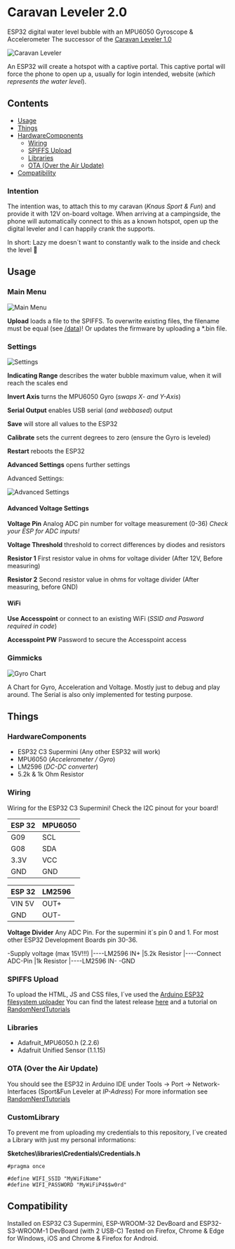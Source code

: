 # Caravan Leveler 2.0
ESP32 digital water level bubble with an MPU6050 Gyroscope & Accelerometer
The successor of the [Caravan Leveler 1.0](https://github.com/HerrRiebmann/Caravan_Leveler)

![Caravan Leveler](/Images/Leveler.png)

An ESP32 will create a hotspot with a captive portal.
This captive portal will force the phone to open up a, usually for login intended, website (_which represents the water level_).

## Contents
* [Usage](#usage)
* [Things](#Things)
* [HardwareComponents](#HardwareComponents)
  * [Wiring](#Wiring)
  * [SPIFFS Upload](#SPIFFS-Upload)
  * [Libraries](#Libraries)
  * [OTA (Over the Air Update)](#OTA-Over-the-Air-Update)  
* [Compatibility](#Compatibility)

### Intention
The intention was, to attach this to my caravan (_Knaus Sport & Fun_) and provide it with 12V on-board voltage.
When arriving at a campingside, the phone will automatically connect to this as a known hotspot, open up the digital leveler and I can happily crank the supports.

In short: Lazy me doesn´t want to constantly walk to the inside and check the level &#129335;

## Usage

### Main Menu

![Main Menu](/Images/MainMenu.png)

**Upload** loads a file to the SPIFFS. To overwrite existing files, the filename must be equal (see [/data](https://github.com/HerrRiebmann/Caravan_Leveler_2/tree/main/Caravan_Leveler_2/data))!
Or updates the firmware by uploading a *.bin file.


### Settings

![Settings](/Images/Settings.png)

**Indicating Range** describes the water bubble maximum value, when it will reach the scales end

**Invert Axis** turns the MPU6050 Gyro (_swaps X- and Y-Axis_)

**Serial Output** enables USB serial (_and webbased_) output 

**Save** will store all values to the ESP32

**Calibrate** sets the current degrees to zero (ensure the Gyro is leveled)

**Restart** reboots the ESP32

**Advanced Settings** opens further settings

Advanced Settings:

![Advanced Settings](/Images/AdvancedSettings.png)
#### Advanced Voltage Settings

**Voltage Pin** Analog ADC pin number for voltage measurement (0-36) *Check your ESP for ADC inputs!*

**Voltage Threshold** threshold to correct differences by diodes and resistors

**Resistor 1** First resistor value in ohms for voltage divider (After 12V, Before measuring)

**Resistor 2** Second resistor value in ohms for voltage divider (After measuring, before GND)

#### WiFi

**Use Accesspoint** or connect to an existing WiFi (_SSID and Pasword required in code_)

**Accesspoint PW** Password to secure the Accesspoint access

### Gimmicks

![Gyro Chart](/Images/GyroChart.png)

A Chart for Gyro, Acceleration and Voltage. Mostly just to debug and play around.
The Serial is also only implemented for testing purpose.


## Things
### HardwareComponents
* ESP32 C3 Supermini (Any other ESP32 will work)
* MPU6050 (_Accelerometer / Gyro_)
* LM2596 (_DC-DC converter_)
* 5.2k & 1k Ohm Resistor

### Wiring
Wiring for the ESP32 C3 Supermini! Check the I2C pinout for your board!

ESP 32 | MPU6050
------- | --------
G09 | SCL
G08 | SDA
3.3V | VCC
GND | GND

ESP 32 | LM2596
------- | --------
VIN 5V | OUT+
GND | OUT-

**Voltage Divider**
Any ADC Pin. For the supermini it´s pin 0 and 1.
For most other ESP32 Development Boards pin 30-36. 

-Supply voltage (max 15V!!!)
|----LM2596 IN+
|5.2k Resistor
|----Connect ADC-Pin
|1k Resistor
|----LM2596 IN-
-GND

### SPIFFS Upload
To upload the HTML, JS and CSS files, I´ve used the [Arduino ESP32 filesystem uploader](https://github.com/me-no-dev/arduino-esp32fs-plugin)
You can find the latest release [here](https://github.com/me-no-dev/arduino-esp32fs-plugin/releases/) and a tutorial on [RandomNerdTutorials](https://randomnerdtutorials.com/install-esp32-filesystem-uploader-arduino-ide/)

### Libraries
* Adafruit_MPU6050.h (2.2.6)
* Adafruit Unified Sensor (1.1.15)


### OTA (Over the Air Update)
You should see the ESP32 in Arduino IDE under Tools -> Port -> Network-Interfaces (Sport&Fun Leveler at _IP-Adress_)
For more information see [RandomNerdTutorials](https://randomnerdtutorials.com/esp32-over-the-air-ota-programming/)

### CustomLibrary
To prevent me from uploading my credentials to this repository, I´ve created a Library with just my personal informations:

**Sketches\libraries\Credentials\Credentials.h**

```
#pragma once

#define WIFI_SSID "MyWiFiName"
#define WIFI_PASSWORD "MyWiFiP4$$w0rd"
```

## Compatibility
Installed on ESP32 C3 Supermini, ESP-WROOM-32 DevBoard and ESP32-S3-WROOM-1 DevBoard (with 2 USB-C)
Tested on Firefox, Chrome & Edge for Windows, iOS and Chrome & Firefox for Android.
